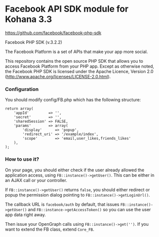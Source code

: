 Facebook API SDK module for Kohana 3.3
==========

https://github.com/facebook/facebook-php-sdk

Facebook PHP SDK (v.3.2.2)

The Facebook Platform is a set of APIs that make your app more social.

This repository contains the open source PHP SDK that allows you to access Facebook Platform from your PHP app. Except as otherwise noted, the Facebook PHP SDK is licensed under the Apache Licence, Version 2.0 (http://www.apache.org/licenses/LICENSE-2.0.html).

### Configuration

You should modify config/FB.php which has the following structure:

```
return array(
	'appId'         => '',
	'secret'        => '',
	'sharedSession' => FALSE,
	'params'        => array(
		'display'      => 'popup',
		'redirect_uri' => '/example/index',
		'scope'        => 'email,user_likes,friends_likes'
	),
);
```

### How to use it?

On your page, you should either check if the user already allowed the application access, using `FB::instance()->getUser()`. This can be either in an AJAX call or your controller.

If `FB::instance()->getUser()` returns `false`, you should either redirect or popup the permission dialog pointing to `FB::instance()->getLoginUrl()`.

The callback URL is `facebook/auth` by default, that issues `FB::instance()->getUser()` and `FB::instance->getAccessToken()` so you can use the user app data right away.

Then issue your OpenGraph calls using `FB::instance()->get('')`. If you want to extend the FB class, extend `Core_FB`.
